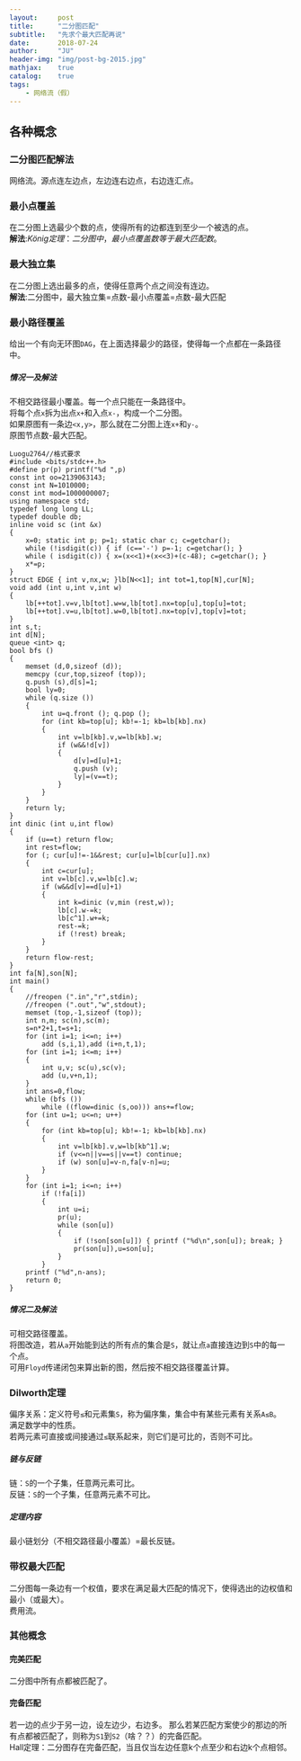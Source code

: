 ```yaml
---
layout:     post
title:      "二分图匹配"
subtitle:   "先求个最大匹配再说"
date:       2018-07-24
author:     "JU"
header-img: "img/post-bg-2015.jpg"
mathjax:    true
catalog:    true
tags:
    - 网络流（假）
---
```


## 各种概念
### 二分图匹配解法
网络流。源点连左边点，左边连右边点，右边连汇点。
### 最小点覆盖
在二分图上选最少个数的点，使得所有的边都连到至少一个被选的点。  
**解法**:$König定理：二分图中，最小点覆盖数等于最大匹配数。$
### 最大独立集
在二分图上选出最多的点，使得任意两个点之间没有连边。  
**解法**:二分图中，最大独立集=点数-最小点覆盖=点数-最大匹配
### 最小路径覆盖
给出一个有向无环图`DAG`，在上面选择最少的路径，使得每一个点都在一条路径中。
##### 情况一及解法
不相交路径最小覆盖。每一个点只能在一条路径中。  
将每个点`x`拆为出点`x+`和入点`x-`，构成一个二分图。  
如果原图有一条边`<x,y>`，那么就在二分图上连`x+`和`y-`。  
原图节点数-最大匹配。  

    Luogu2764//格式要求
    #include <bits/stdc++.h>
    #define pr(p) printf("%d ",p)
    const int oo=2139063143;
    const int N=1010000;
    const int mod=1000000007;
    using namespace std;
    typedef long long LL;
    typedef double db;
    inline void sc (int &x)
    {
        x=0; static int p; p=1; static char c; c=getchar();
        while (!isdigit(c)) { if (c=='-') p=-1; c=getchar(); }
        while ( isdigit(c)) { x=(x<<1)+(x<<3)+(c-48); c=getchar(); }
        x*=p;
    }
    struct EDGE { int v,nx,w; }lb[N<<1]; int tot=1,top[N],cur[N];
    void add (int u,int v,int w)
    {
        lb[++tot].v=v,lb[tot].w=w,lb[tot].nx=top[u],top[u]=tot;
        lb[++tot].v=u,lb[tot].w=0,lb[tot].nx=top[v],top[v]=tot;
    }
    int s,t;
    int d[N];
    queue <int> q;
    bool bfs ()
    {
        memset (d,0,sizeof (d));
        memcpy (cur,top,sizeof (top));
        q.push (s),d[s]=1;
        bool ly=0;
        while (q.size ())
        {
            int u=q.front (); q.pop ();
            for (int kb=top[u]; kb!=-1; kb=lb[kb].nx)
            {
                int v=lb[kb].v,w=lb[kb].w;
                if (w&&!d[v])
                {
                    d[v]=d[u]+1;
                    q.push (v);
                    ly|=(v==t);
                }
            }
        }
        return ly;
    }
    int dinic (int u,int flow)
    {
        if (u==t) return flow;
        int rest=flow;
        for (; cur[u]!=-1&&rest; cur[u]=lb[cur[u]].nx)
        {
            int c=cur[u];
            int v=lb[c].v,w=lb[c].w;
            if (w&&d[v]==d[u]+1)
            {
                int k=dinic (v,min (rest,w));
                lb[c].w-=k;
                lb[c^1].w+=k;
                rest-=k;
                if (!rest) break;
            }
        }
        return flow-rest;
    }
    int fa[N],son[N];
    int main()
    {
        //freopen (".in","r",stdin);
        //freopen (".out","w",stdout);
        memset (top,-1,sizeof (top));
        int n,m; sc(n),sc(m);
        s=n*2+1,t=s+1;
        for (int i=1; i<=n; i++)
            add (s,i,1),add (i+n,t,1);
        for (int i=1; i<=m; i++)
        {
            int u,v; sc(u),sc(v);
            add (u,v+n,1);
        }
        int ans=0,flow;
        while (bfs ())
            while ((flow=dinic (s,oo))) ans+=flow;
        for (int u=1; u<=n; u++)
        {
            for (int kb=top[u]; kb!=-1; kb=lb[kb].nx)
            {
                int v=lb[kb].v,w=lb[kb^1].w;
                if (v<=n||v==s||v==t) continue;
                if (w) son[u]=v-n,fa[v-n]=u;
            }
        }
        for (int i=1; i<=n; i++)
            if (!fa[i])
            {
                int u=i;
                pr(u);
                while (son[u])
                {
                    if (!son[son[u]]) { printf ("%d\n",son[u]); break; }
                    pr(son[u]),u=son[u];
                }
            }
        printf ("%d",n-ans);
        return 0;
    }

##### 情况二及解法
可相交路径覆盖。  
将图改造，若从`a`开始能到达的所有点的集合是`S`，就让点`a`直接连边到`S`中的每一个点。  
可用`Floyd`传递闭包来算出新的图，然后按不相交路径覆盖计算。
### Dilworth定理
偏序关系：定义符号`≤`和元素集`S`，称为偏序集，集合中有某些元素有关系`A≤B`。  
满足数学中的性质。  
若两元素可直接或间接通过`≤`联系起来，则它们是可比的，否则不可比。
##### 链与反链
链：`S`的一个子集，任意两元素可比。  
反链：`S`的一个子集，任意两元素不可比。
##### 定理内容
最小链划分（不相交路径最小覆盖）=最长反链。
### 带权最大匹配
二分图每一条边有一个权值，要求在满足最大匹配的情况下，使得选出的边权值和最小（或最大）。  
费用流。
### 其他概念
#### 完美匹配
二分图中所有点都被匹配了。
#### 完备匹配
若一边的点少于另一边，设左边少，右边多。
那么若某匹配方案使少的那边的所有点都被匹配了，则称为`S1`到`S2`（啥？？）的完备匹配。  
Hall定理：二分图存在完备匹配，当且仅当左边任意k个点至少和右边k个点相邻。


